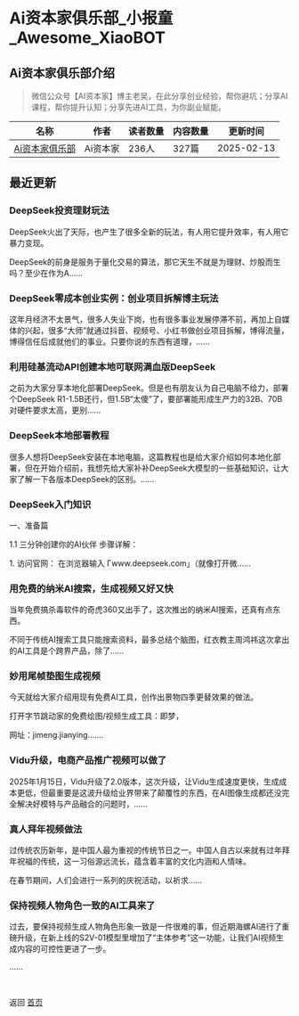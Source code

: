 # Ai资本家俱乐部_小报童_Awesome_XiaoBOT

## Ai资本家俱乐部介绍
> 微信公众号【AI资本家】博主老吴，在此分享创业经验，帮你避坑；分享AI课程，帮你提升认知；分享先进AI工具，为你副业赋能。  
  


|名称|作者|读者数量|内容数量|更新时间|
|---|---|---|---|---|
|[Ai资本家俱乐部](https://xiaobot.net/p/AICC?refer=0b133df9-27dc-423b-8101-639049001c13)|Ai资本家|236人|327篇|2025-02-13|

## 最近更新
### DeepSeek投资理财玩法

DeepSeek火出了天际，也产生了很多全新的玩法，有人用它提升效率，有人用它暴力变现。

DeepSeek的前身是服务于量化交易的算法，那它天生不就是为理财、炒股而生吗？至少在作为A......

### DeepSeek零成本创业实例：创业项目拆解博主玩法

这年月经济不太景气，很多人失业下岗，也有很多事业发展停滞不前，再加上自媒体的兴起，很多“大师”就通过抖音、视频号、小红书做创业项目拆解，博得流量，博得信任后成就他们的事业。只要你说的东西有道理，......

### 利用硅基流动API创建本地可联网满血版DeepSeek

之前为大家分享本地化部署DeepSeek。但是也有朋友认为自己电脑不给力，部署个DeepSeek
R1-1.5B还行，但1.5B“太傻”了，要部署能形成生产力的32B、70B对硬件要求太高，更别......

### DeepSeek本地部署教程

很多人想将DeepSeek安装在本地电脑，这篇教程也是给大家介绍如何本地化部署，但在开始介绍前，我想先给大家补补DeepSeek大模型的一些基础知识，让大家了解一下各版本DeepSeek的区别。......

### DeepSeek入门知识

一、准备篇

1.1 三分钟创建你的AI伙伴 步骤详解：

1\.  访问官⽹： 在浏览器输⼊  Γwww.deepseek.com」（就像打开微......

### 用免费的纳米AI搜索，生成视频又好又快

当年免费搞杀毒软件的奇虎360又出手了，这次推出的纳米AI搜索，还真有点东西。

不同于传统AI搜索工具只能搜索资料，最多总结个脑图，红衣教主周鸿祎这次拿出的AI工具是个跨界产品，除了......

### 妙用尾帧垫图生成视频

今天就给大家介绍用现有免费AI工具，创作出景物四季更替效果的做法。

打开字节跳动家的免费绘图/视频生成工具：即梦，

网址：jimeng.jianying.......

### Vidu升级，电商产品推广视频可以做了

2025年1月15日，Vidu升级了2.0版本，这次升级，让Vidu生成速度更快，生成成本更低，但最重要是这波升级给业界带来了颠覆性的东西，在AI图像生成都还没完全解决好模特与产品融合的问题时，......

### 真人拜年视频做法

过传统农历新年，是中国人最为重视的传统节日之一。中国人自古以来就有过年拜年祝福的传统，这一习俗源远流长，蕴含着丰富的文化内涵和人情味。

在春节期间，人们会进行一系列的庆祝活动，以祈求......

### 保持视频人物角色一致的AI工具来了

过去，要保持视频生成人物角色形象一致是一件很难的事，但近期海螺AI进行了重磅升级，在新上线的S2V-01模型里增加了“主体参考”这一功能，让我们AI视频生成内容的可控性更进了一步。

......


<a href="https://github.com/Reno9527/awesome-xiaobot" style="color: white; text-decoration: none;">awesome-xiaobot</a>

返回 [首页](../README.md)
